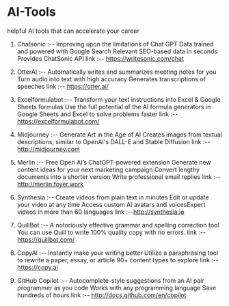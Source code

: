 # AI-Tools
helpful AI tools that can accelerate your career


1. Chatsonic :-- Improving upon the limitations of Chat GPT Data trained and powered with Google Search Relevant SEO-based data in seconds Provides ChatSonic API
link :-- https://writesonic.com/chat

2. OtterAI :-- Automatically writes and summarizes meeting notes for you Turn audio into text with high accuracy Generates transcriptions of speeches
link :-- https://otter.ai/

3. Excelformulabot :-- Transform your text instructions into Excel & Google Sheets formulas Use the full potential of the AI formula generators in Google Sheets and Excel to solve problems faster
link :-- https://excelformulabot.com/

4. Midjourney :-- Generate Art in the Age of AI Creates images from textual descriptions, similar to OpenAI's DALL-E and Stable Diffusion
link :-- http://midjourney.com

5. Merlin :-- Free Open AI’s ChatGPT-powered extension Generate new content ideas for your next marketing campaign Convert lengthy documents into a shorter version
Write professional email replies
link :-- http://merlin.foyer.work

6. Synthesia :-- Create videos from plain text in minutes Edit or update your video at any time Access custom AI avatars and voicesExpert videos in more than 60 languages
link :--http://synthesia.io

7. QuillBot :-- A notoriously effective grammar and spelling correction tool You can use Quill to write 100% quality copy with no errors.
link :-- https://quillbot.com/

8. CopyAI :-- Instantly make your writing better Utilize a paraphrasing tool to rewrite a paper, essay, or article 90+ content types to explore
link :-- https://copy.ai

9. GitHub Copilot :-- Autocomplete-style suggestions from an AI pair programmer as you code Works with any programming language Save hundreds of hours
link :-- http://docs.github.com/en/copilot



